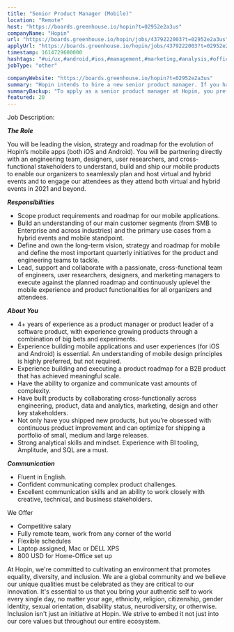 ```yaml
---
title: "Senior Product Manager (Mobile)"
location: "Remote"
host: "https://boards.greenhouse.io/hopin?t=02952e2a3us"
companyName: "Hopin"
url: "https://boards.greenhouse.io/hopin/jobs/4379222003?t=02952e2a3us"
applyUrl: "https://boards.greenhouse.io/hopin/jobs/4379222003?t=02952e2a3us#app"
timestamp: 1614729600000
hashtags: "#ui/ux,#android,#ios,#management,#marketing,#analysis,#office,#optimization,#English"
jobType: "other"

companyWebsite: "https://boards.greenhouse.io/hopin?t=02952e2a3us"
summary: "Hopin intends to hire a new senior product manager. If you have 4+ years of experience as a product manager or product leader of a software product, with experience growing products through a combination of big bets and experiments, consider applying."
summaryBackup: "To apply as a senior product manager at Hopin, you preferably need to have some knowledge of: #ui/ux, #android, #ios."
featured: 20
---
```


Job Description:

**_The Role_**

You will be leading the vision, strategy and roadmap for the evolution of Hopin’s mobile apps (both iOS and Android). You will be partnering directly with an engineering team, designers, user researchers, and cross-functional stakeholders to understand, build and ship our mobile products to enable our organizers to seamlessly plan and host virtual and hybrid events and to engage our attendees as they attend both virtual and hybrid events in 2021 and beyond. 

**_Responsibilities_**

*   Scope product requirements and roadmap for our mobile applications. 
*   Build an understanding of our main customer segments (from SMB to Enterprise and across industries) and the primary use cases from a hybrid events and mobile standpoint.
*   Define and own the long-term vision, strategy and roadmap for mobile and define the most important quarterly initiatives for the product and engineering teams to tackle. 
*   Lead, support and collaborate with a passionate, cross-functional team of engineers, user researchers, designers, and marketing managers to execute against the planned roadmap and continuously uplevel the mobile experience and product functionalities for all organizers and attendees.

**_About You_**

*   4+ years of experience as a product manager or product leader of a software product, with experience growing products through a combination of big bets and experiments.
*   Experience building mobile applications and user experiences (for iOS and Android) is essential. An understanding of mobile design principles is highly preferred, but not required. 
*   Experience building and executing a product roadmap for a B2B product that has achieved meaningful scale.
*   Have the ability to organize and communicate vast amounts of complexity.
*   Have built products by collaborating cross-functionally across engineering, product, data and analytics, marketing, design and other key stakeholders.
*   Not only have you shipped new products, but you’re obsessed with continuous product improvement and can optimize for shipping a portfolio of small, medium and large releases.
*   Strong analytical skills and mindset. Experience with BI tooling, Amplitude, and SQL are a must. 

**_Communication_**

*   Fluent in English.
*   Confident communicating complex product challenges.
*   Excellent communication skills and an ability to work closely with creative, technical, and business stakeholders.

We Offer

*   Competitive salary
*   Fully remote team, work from any corner of the world
*   Flexible schedules
*   Laptop assigned, Mac or DELL XPS
*   800 USD for Home-Office set up

At Hopin, we're committed to cultivating an environment that promotes equality, diversity, and inclusion. We are a global community and we believe our unique qualities must be celebrated as they are critical to our innovation. It's essential to us that you bring your authentic self to work every single day, no matter your age, ethnicity, religion, citizenship, gender identity, sexual orientation, disability status, neurodiversity, or otherwise. Inclusion isn't just an initiative at Hopin. We strive to embed it not just into our core values but throughout our entire ecosystem.
